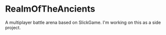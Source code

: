 RealmOfTheAncients
=========

A multiplayer battle arena based on SlickGame. I'm working on this as a side project.
